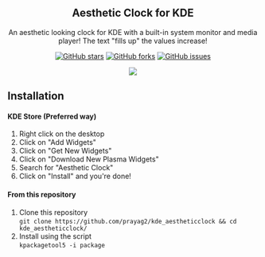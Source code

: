 <p align="center">
  <h2 align="center">Aesthetic Clock for KDE</h2>
  <p align="center">An aesthetic looking clock for KDE with a built-in system monitor and media player! The text "fills up" the values increase!</center>
</p>

<p align="center">
<a href="https://github.com/prayag2/kde_aestheticclock/stargazers"><img alt="GitHub stars" src="https://img.shields.io/github/stars/prayag2/kde_aestheticclock?color=%23234a37&style=for-the-badge"></a>
<a href="https://github.com/prayag2/kde_aestheticclock/network"><img alt="GitHub forks" src="https://img.shields.io/github/forks/prayag2/kde_aestheticclock?color=%23234a37&style=for-the-badge"></a>
<a href="https://github.com/prayag2/kde_aestheticclock/issues"><img alt="GitHub issues" src="https://img.shields.io/github/issues/prayag2/kde_aestheticclock?color=%23234a37&style=for-the-badge"></a>
</p>

<p align="center">
  <img src="https://github.com/Prayag2/kde_aestheticclock/blob/main/assets/ss.png"/>
</p>

## Installation
#### KDE Store (Preferred way)
1. Right click on the desktop
2. Click on "Add Widgets"
3. Click on "Get New Widgets"
4. Click on "Download New Plasma Widgets"
5. Search for "Aesthetic Clock"
6. Click on "Install" and you're done!

#### From this repository
1. Clone this repository  
`git clone https://github.com/prayag2/kde_aestheticclock && cd kde_aestheticclock/`  
2. Install using the script  
`kpackagetool5 -i package`
